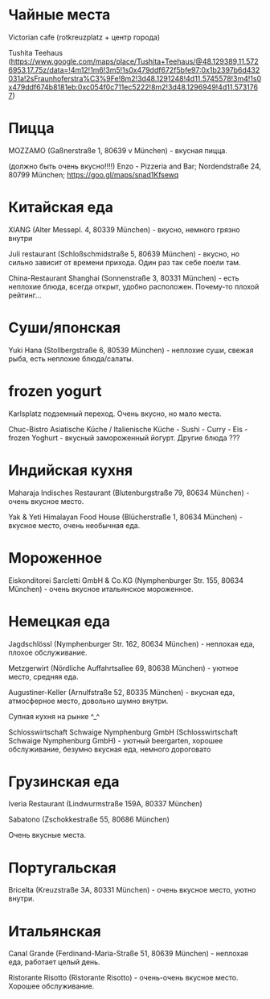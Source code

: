# Чайные места

Victorian cafe (rotkreuzplatz + центр города)

Tushita Teehaus (https://www.google.com/maps/place/Tushita+Teehaus/@48.129389,11.5726953,17.75z/data=!4m12!1m6!3m5!1s0x479ddf672f5bfe97:0x1b2397b6d432031a!2sFraunhoferstra%C3%9Fe!8m2!3d48.1291248!4d11.5745578!3m4!1s0x479ddf674b8181eb:0xc054f0c711ec5222!8m2!3d48.1296949!4d11.5731767)

# Пицца

MOZZAMO (Gaßnerstraße 1, 80639 v München) - вкусная пицца.

(должно быть очень вкусно!!!!) Enzo - Pizzeria and Bar; Nordendstraße 24, 80799 München; https://goo.gl/maps/snad1Kfsewq

# Китайская еда

XIANG (Alter Messepl. 4, 80339 München) - вкусно, немного грязно внутри

Juli restaurant (Schloßschmidstraße 5, 80639 München) - вкусно, но сильно зависит от времени прихода. Один раз так себе поели там.

China-Restaurant Shanghai (Sonnenstraße 3, 80331 München) - есть неплохие блюда, всегда открыт, удобно расположен. Почему-то плохой рейтинг...

# Суши/японская

Yuki Hana (Stollbergstraße 6, 80539 München) - неплохие суши, свежая рыба, есть неплохие блюда/салаты.

# frozen yogurt

Karlsplatz подземный переход. Очень вкусно, но мало места.

Chuc-Bistro Asiatische Küche / Italienische Küche - Sushi - Curry - Eis - frozen Yoghurt - вкусный замороженный йогурт. Другие блюда ???

# Индийская кухня

Maharaja Indisches Restaurant (Blutenburgstraße 79, 80634 München) - очень вкусное место.

Yak & Yeti Himalayan Food House (Blücherstraße 1, 80634 München) - вкусное место, очень необычная еда.

# Мороженное

Eiskonditorei Sarcletti GmbH & Co.KG (Nymphenburger Str. 155, 80634 München) - очень вкусное итальянское мороженное.

# Немецкая еда

Jagdschlössl (Nymphenburger Str. 162, 80634 München) - неплохая еда, плохое обслуживание.

Metzgerwirt (Nördliche Auffahrtsallee 69, 80638 München) - уютное место, средняя еда.

Augustiner-Keller (Arnulfstraße 52, 80335 München) - вкусная еда, атмосферное место, довольно шумно внутри.

Супная кухня на рынке ^_^

Schlosswirtschaft Schwaige Nymphenburg GmbH (Schlosswirtschaft Schwaige Nymphenburg GmbH) - уютный beergarten, хорошее обслуживание, безумно вкусная еда, немного дороговато

# Грузинская еда

Iveria Restaurant (Lindwurmstraße 159A, 80337 München)

Sabatono (Zschokkestraße 55, 80686 München)

Очень вкусные места.

# Португальская

Bricelta (Kreuzstraße 3A, 80331 München) - очень вкусное место, уютно внутри.

# Итальянская

Canal Grande (Ferdinand-Maria-Straße 51, 80639 München) - неплохая еда, работает целый день.

Ristorante Risotto (Ristorante Risotto) - очень-очень вкусное место. Хорошее обслуживание.
